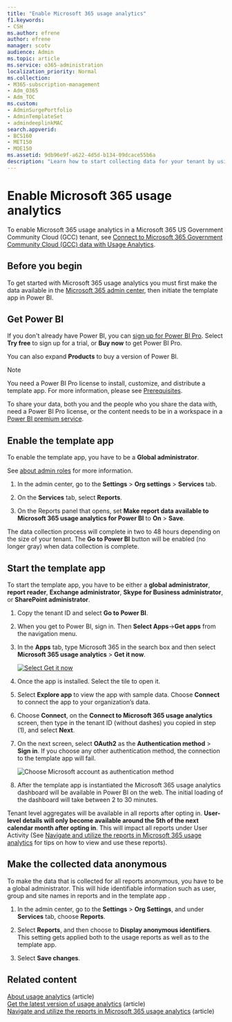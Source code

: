 ```yaml
---
title: "Enable Microsoft 365 usage analytics"
f1.keywords:
- CSH
ms.author: efrene
author: efrene
manager: scotv
audience: Admin
ms.topic: article
ms.service: o365-administration
localization_priority: Normal
ms.collection:
- M365-subscription-management
- Adm_O365
- Adm_TOC
ms.custom: 
- AdminSurgePortfolio
- AdminTemplateSet
- admindeeplinkMAC
search.appverid:
- BCS160
- MET150
- MOE150
ms.assetid: 9db96e9f-a622-4d5d-b134-09dcace55b6a
description: "Learn how to start collecting data for your tenant by using the Microsoft 365 Usage Analytics template app in Power BI."
---
```


# Enable Microsoft 365 usage analytics

To enable Microsoft 365 usage analytics in a Microsoft 365 US Government Community Cloud (GCC) tenant, see [Connect to Microsoft 365 Government Community Cloud (GCC) data with Usage Analytics](connect-to-gcc-data-with-usage-analytics.md).

## Before you begin

To get started with Microsoft 365 usage analytics you must first make the data available in the <a href="https://go.microsoft.com/fwlink/p/?linkid=2024339" target="_blank">Microsoft 365 admin center</a>, then initiate the template app in Power BI.

## Get Power BI

If you don't already have Power BI, you can [sign up for Power BI Pro](https://go.microsoft.com/fwlink/p/?linkid=845347). Select **Try free** to sign up for a trial, or **Buy now** to get Power BI Pro.


You can also expand **Products** to buy a version of Power BI.

> [!NOTE]
> You need a Power BI Pro license to install, customize, and distribute a template app. For more information, please see [Prerequisites](/power-bi/service-template-apps-install-distribute?source=docs#prerequisites).

To share your data, both you and the people who you share the data with, need a Power BI Pro license, or the content needs to be in a workspace in a [Power BI premium service](/power-bi/service-premium-what-is).

## Enable the template app

To enable the template app, you have to be a **Global administrator**.

See [about admin roles](../add-users/about-admin-roles.md) for more information.

1. In the admin center, go to the **Settings** \> **Org settings** \> **Services** tab.

2. On the **Services** tab, select  **Reports**.

3. On the Reports panel that opens, set **Make report data available to Microsoft 365 usage analytics for Power BI** to **On** \> **Save**.

The data collection process will complete in two to 48 hours depending on the size of your tenant. The **Go to Power BI** button will be enabled (no longer gray) when data collection is complete.

## Start the template app

To start the template app, you have to be either a **global administrator**, **report reader**, **Exchange administrator**, **Skype for Business administrator**, or **SharePoint administrator**.

1. Copy the tenant ID and select **Go to Power BI**.

2. When you get to Power BI, sign in. Then **Select Apps**->**Get apps** from the navigation menu.

3. In the **Apps** tab, type Microsoft 365 in the search box and then select **Microsoft 365 usage analytics** \> **Get it now**.

    [![Select Get it now](../../media/78102250-9874-4a32-8365-436f13560b52.png)](https://app.powerbi.com/groups/me/getapps/services/cia_microsoft365.microsoft-365-usage-analytics)

4. Once the app is installed. Select the tile to open it.

5. Select **Explore app** to view the app with sample data. Choose **Connect** to connect the app to your organization’s data.

6. Choose **Connect**, on the **Connect to Microsoft 365 usage analytics** screen, then type in the tenant ID (without dashes) you copied in step (1), and select **Next**.

7. On the next screen, select **OAuth2** as the **Authentication method** \> **Sign in**. If you choose any other authentication method, the connection to the template app will fail.

    ![Choose Microsoft account as authentication method](../../media/ab6f0463-c3f7-4088-a605-67c699fa86adnew.png)

8. After the template app is instantiated the Microsoft 365 usage analytics dashboard will be available in Power BI on the web. The initial loading of the dashboard will take between 2 to 30 minutes.

Tenant level aggregates will be available in all reports after opting in. **User-level details will only become available around the 5th of the next calendar month after opting in**. This will impact all reports under User Activity (See [Navigate and utilize the reports in Microsoft 365 usage analytics](navigate-and-utilize-reports.md) for tips on how to view and use these reports).

## Make the collected data anonymous

To make the data that is collected for all reports anonymous, you have to be a global administrator. This will hide identifiable information such as user, group and site names in reports and in the template app .

1. In the admin center, go to the **Settings** \> **Org Settings**, and under **Services** tab, choose **Reports**.

2. Select **Reports**, and then choose to **Display anonymous identifiers**. This setting gets applied both to the usage reports as well as to the template app.

3. Select **Save changes**.

## Related content

[About usage analytics](usage-analytics.md) (article)\
[Get the latest version of usage analytics](get-the-latest-version-of-usage-analytics.md) (article)\
[Navigate and utilize the reports in Microsoft 365 usage analytics](navigate-and-utilize-reports.md) (article)